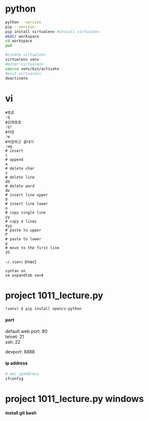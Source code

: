 # python

```bash
python --version
pip --version
pip install virtualenv #install virtualenv
mkdir workspace
cd workspace
pwd

#create virtualenv
virtualenv venv
#enter virtualenv
source venv/bin/activate
#exit virtualenv
deactivate
```

# vi
```
#종료
:q
#강제종료
:q!
#저장
:w
#저장하고 끝내기
:wq
# insert
i
# append
a
# delete char
x
# delete line
dd
# delete word
dw
# insert line upper
O
# insert line lower
o
# copy single line
yy
# copy 4 lines
4yy
# paste to upper
P
# paste to lower
p
# move to the first line
1G
```
`~/.vimrc` (mac)
```
syntax on
se expandtab sw=4
```

# project 1011_lecture.py

```
(venv) $ pip install opencv-python
```

#### port 
default web port: 80  
telnet: 21  
ssh: 22  

devport: 8888

#### ip address
```bash
# mac ipaddress
ifconfig
```

# project 1011_lecture.py windows

#### install git bash

<!--stackedit_data:
eyJoaXN0b3J5IjpbLTE2MTUzMjIxNjUsMjAyODg5MDc2NCwtMj
EwMzEzMjIxMSwyMDQ3NTAzMDY3LDE2MzU0ODgzNzIsLTI4OTk1
ODk4LDEzNjY0NjU3MjUsLTc3NzUyNjA0NSwxODU3OTA2MDA3LD
Q4ODk1NDY4OSwtMTI0MzA0NDgwOSwtNjMzNTQwNzc0LDExNjM2
ODc3ODNdfQ==
-->